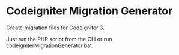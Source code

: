 # Codeigniter Migration Generator

Create migration files for Codeigniter 3.

Just run the PHP script from the CLI or run codeigniterMigrationGenerator.bat.

